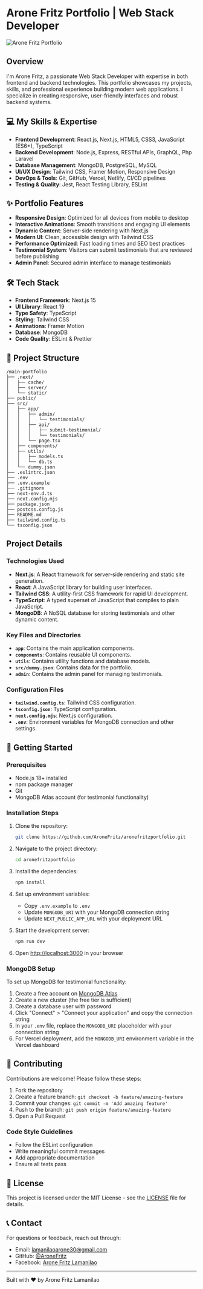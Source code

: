# Arone Fritz Portfolio | Web Stack Developer

![Arone Fritz Portfolio](https://github.com/AroneFritz/Aronefritz/raw/main/public/Arone-Fritz.png)

## Overview

I'm Arone Fritz, a passionate Web Stack Developer with expertise in both frontend and backend technologies. This portfolio showcases my projects, skills, and professional experience building modern web applications. I specialize in creating responsive, user-friendly interfaces and robust backend systems.

## 💻 My Skills & Expertise

- **Frontend Development**: React.js, Next.js, HTML5, CSS3, JavaScript (ES6+), TypeScript
- **Backend Development**: Node.js, Express, RESTful APIs, GraphQL, Php Laravel
- **Database Management**: MongoDB, PostgreSQL, MySQL
- **UI/UX Design**: Tailwind CSS, Framer Motion, Responsive Design
- **DevOps & Tools**: Git, GitHub, Vercel, Netlify, CI/CD pipelines
- **Testing & Quality**: Jest, React Testing Library, ESLint

## ✨ Portfolio Features

- **Responsive Design**: Optimized for all devices from mobile to desktop
- **Interactive Animations**: Smooth transitions and engaging UI elements
- **Dynamic Content**: Server-side rendering with Next.js
- **Modern UI**: Clean, accessible design with Tailwind CSS
- **Performance Optimized**: Fast loading times and SEO best practices
- **Testimonial System**: Visitors can submit testimonials that are reviewed before publishing
- **Admin Panel**: Secured admin interface to manage testimonials

## 🛠️ Tech Stack

- **Frontend Framework**: Next.js 15
- **UI Library**: React 19
- **Type Safety**: TypeScript
- **Styling**: Tailwind CSS
- **Animations**: Framer Motion
- **Database**: MongoDB
- **Code Quality**: ESLint & Prettier

## 📁 Project Structure

```
/main-portfolio
├── .next/
│   ├── cache/
│   ├── server/
│   └── static/
├── public/
├── src/
│   ├── app/
│   │   ├── admin/
│   │   │   └── testimonials/
│   │   ├── api/
│   │   │   ├── submit-testimonial/
│   │   │   └── testimonials/
│   │   └── page.tsx
│   ├── components/
│   ├── utils/
│   │   ├── models.ts
│   │   └── db.ts
│   └── dummy.json
├── .eslintrc.json
├── .env
├── .env.example
├── .gitignore
├── next-env.d.ts
├── next.config.mjs
├── package.json
├── postcss.config.js
├── README.md
├── tailwind.config.ts
└── tsconfig.json
```

## Project Details

### Technologies Used

- **Next.js**: A React framework for server-side rendering and static site generation.
- **React**: A JavaScript library for building user interfaces.
- **Tailwind CSS**: A utility-first CSS framework for rapid UI development.
- **TypeScript**: A typed superset of JavaScript that compiles to plain JavaScript.
- **MongoDB**: A NoSQL database for storing testimonials and other dynamic content.

### Key Files and Directories

- **`app`**: Contains the main application components.
- **`components`**: Contains reusable UI components.
- **`utils`**: Contains utility functions and database models.
- **`src/dummy.json`**: Contains data for the portfolio.
- **`admin`**: Contains the admin panel for managing testimonials.

### Configuration Files

- **`tailwind.config.ts`**: Tailwind CSS configuration.
- **`tsconfig.json`**: TypeScript configuration.
- **`next.config.mjs`**: Next.js configuration.
- **`.env`**: Environment variables for MongoDB connection and other settings.

## 🚀 Getting Started

### Prerequisites

- Node.js 18+ installed
- npm package manager
- Git
- MongoDB Atlas account (for testimonial functionality)

### Installation Steps

1. Clone the repository:

   ```sh
   git clone https://github.com/AroneFritz/aronefritzportfolio.git
   ```

2. Navigate to the project directory:

   ```sh
   cd aronefritzportfolio
   ```

3. Install the dependencies:

   ```sh
   npm install
   ```

4. Set up environment variables:
   - Copy `.env.example` to `.env`
   - Update `MONGODB_URI` with your MongoDB connection string
   - Update `NEXT_PUBLIC_APP_URL` with your deployment URL

5. Start the development server:

   ```sh
   npm run dev
   ```

6. Open [http://localhost:3000](http://localhost:3000) in your browser

### MongoDB Setup

To set up MongoDB for testimonial functionality:

1. Create a free account on [MongoDB Atlas](https://www.mongodb.com/cloud/atlas/register)
2. Create a new cluster (the free tier is sufficient)
3. Create a database user with password
4. Click "Connect" > "Connect your application" and copy the connection string
5. In your `.env` file, replace the `MONGODB_URI` placeholder with your connection string
6. For Vercel deployment, add the `MONGODB_URI` environment variable in the Vercel dashboard

## 🤝 Contributing

Contributions are welcome! Please follow these steps:

1. Fork the repository
2. Create a feature branch: `git checkout -b feature/amazing-feature`
3. Commit your changes: `git commit -m 'Add amazing feature'`
4. Push to the branch: `git push origin feature/amazing-feature`
5. Open a Pull Request

### Code Style Guidelines

- Follow the ESLint configuration
- Write meaningful commit messages
- Add appropriate documentation
- Ensure all tests pass

## 📝 License

This project is licensed under the MIT License - see the [LICENSE](LICENSE) file for details.

## 📞 Contact

For questions or feedback, reach out through:

- Email: lamanilaoarone30@gmail.com
- GitHub: [@AroneFritz](https://github.com/AroneFritz)
- Facebook: [Arone Fritz Lamanilao](https://www.facebook.com/arone.lamanilao/)

---

Built with ❤️ by Arone Fritz Lamanilao
